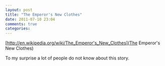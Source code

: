 ```yaml
---
layout: post
title: "The Emperor's New Clothes"
date: 2011-07-10 23:04
comments: true
categories: 
---
```

[http://en.wikipedia.org/wiki/The_Emperor's_New_Clothes](The Emperor's New Clothes)


To my surprise a lot of people do not know about this story.

